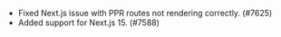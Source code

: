 - Fixed Next.js issue with PPR routes not rendering correctly. (#7625)
- Added support for Next.js 15. (#7588)
